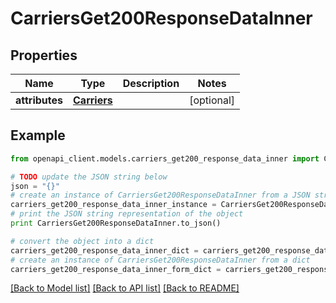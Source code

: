 # CarriersGet200ResponseDataInner


## Properties
Name | Type | Description | Notes
------------ | ------------- | ------------- | -------------
**attributes** | [**Carriers**](Carriers.md) |  | [optional] 

## Example

```python
from openapi_client.models.carriers_get200_response_data_inner import CarriersGet200ResponseDataInner

# TODO update the JSON string below
json = "{}"
# create an instance of CarriersGet200ResponseDataInner from a JSON string
carriers_get200_response_data_inner_instance = CarriersGet200ResponseDataInner.from_json(json)
# print the JSON string representation of the object
print CarriersGet200ResponseDataInner.to_json()

# convert the object into a dict
carriers_get200_response_data_inner_dict = carriers_get200_response_data_inner_instance.to_dict()
# create an instance of CarriersGet200ResponseDataInner from a dict
carriers_get200_response_data_inner_form_dict = carriers_get200_response_data_inner.from_dict(carriers_get200_response_data_inner_dict)
```
[[Back to Model list]](../README.md#documentation-for-models) [[Back to API list]](../README.md#documentation-for-api-endpoints) [[Back to README]](../README.md)



